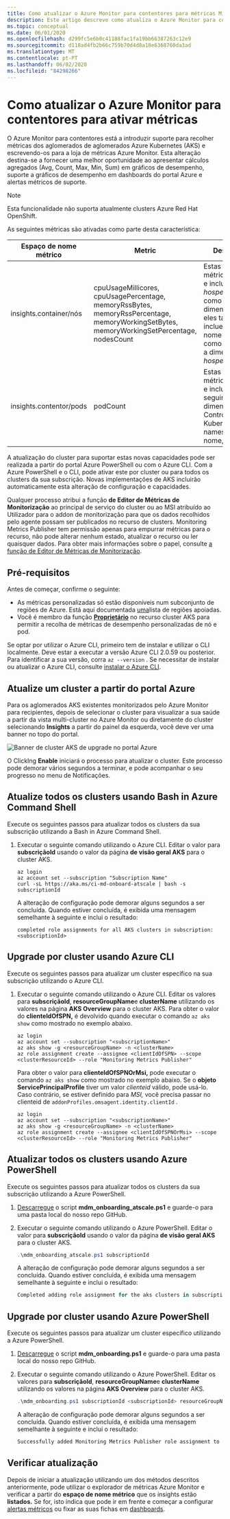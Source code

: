 ```yaml
---
title: Como atualizar o Azure Monitor para contentores para métricas Microsoft Docs
description: Este artigo descreve como atualiza o Azure Monitor para contentores para ativar a funcionalidade de métricas personalizadas que suporta a exploração e alerta em métricas agregadas.
ms.topic: conceptual
ms.date: 06/01/2020
ms.openlocfilehash: d299fc5e6b0c41188fac1fa19bb66387263c12e9
ms.sourcegitcommit: d118ad4fb2b66c759b70d4d8a18e6368760da3ad
ms.translationtype: MT
ms.contentlocale: pt-PT
ms.lasthandoff: 06/02/2020
ms.locfileid: "84298266"
---
```

# <a name="how-to-update-azure-monitor-for-containers-to-enable-metrics"></a>Como atualizar o Azure Monitor para contentores para ativar métricas

O Azure Monitor para contentores está a introduzir suporte para recolher métricas dos aglomerados de aglomerados Azure Kubernetes (AKS) e escrevendo-os para a loja de métricas Azure Monitor. Esta alteração destina-se a fornecer uma melhor oportunidade ao apresentar cálculos agregados (Avg, Count, Max, Min, Sum) em gráficos de desempenho, suporte a gráficos de desempenho em dashboards do portal Azure e alertas métricos de suporte.

>[!NOTE]
>Esta funcionalidade não suporta atualmente clusters Azure Red Hat OpenShift.
>

As seguintes métricas são ativadas como parte desta característica:

| Espaço de nome métrico | Metric | Descrição |
|------------------|--------|-------------|
| insights.container/nós | cpuUsageMillicores, cpuUsagePercentage, memoryRssBytes, memoryRssPercentage, memoryWorkingSetBytes, memoryWorkingSetPercentage, nodesCount | Estas são métricas *de nó* e incluem *hospedeiro* como uma dimensão, e eles também incluem o<br> nome do nó como valor para a dimensão do *hospedeiro.* |
| insights.contentor/pods | podCount | Estas são métricas *de pod* e incluem as seguintes dimensões - ControllerName, Kubernetes namespace, nome, fase. |

A atualização do cluster para suportar estas novas capacidades pode ser realizada a partir do portal Azure PowerShell ou com o Azure CLI. Com a Azure PowerShell e o CLI, pode ativar este por cluster ou para todos os clusters da sua subscrição. Novas implementações de AKS incluirão automaticamente esta alteração de configuração e capacidades.

Qualquer processo atribui a função **de Editor de Métricas de Monitorização** ao principal de serviço do cluster ou ao MSI atribuído ao Utilizador para o addon de monitorização para que os dados recolhidos pelo agente possam ser publicados no recurso de clusters. Monitoring Metrics Publisher tem permissão apenas para empurrar métricas para o recurso, não pode alterar nenhum estado, atualizar o recurso ou ler quaisquer dados. Para obter mais informações sobre o papel, consulte [a função de Editor de Métricas de Monitorização](../../role-based-access-control/built-in-roles.md#monitoring-metrics-publisher).

## <a name="prerequisites"></a>Pré-requisitos

Antes de começar, confirme o seguinte:

* As métricas personalizadas só estão disponíveis num subconjunto de regiões de Azure. Está aqui documentada [uma](../platform/metrics-custom-overview.md#supported-regions)lista de regiões apoiadas.
* Você é membro da função **[Proprietário](../../role-based-access-control/built-in-roles.md#owner)** no recurso cluster AKS para permitir a recolha de métricas de desempenho personalizadas de nó e pod. 

Se optar por utilizar o Azure CLI, primeiro tem de instalar e utilizar o CLI localmente. Deve estar a executar a versão Azure CLI 2.0.59 ou posterior. Para identificar a sua versão, corra `az --version` . Se necessitar de instalar ou atualizar o Azure CLI, consulte [instalar o Azure CLI](https://docs.microsoft.com/cli/azure/install-azure-cli). 

## <a name="upgrade-a-cluster-from-the-azure-portal"></a>Atualize um cluster a partir do portal Azure

Para os aglomerados AKS existentes monitorizados pelo Azure Monitor para recipientes, depois de selecionar o cluster para visualizar a sua saúde a partir da vista multi-cluster no Azure Monitor ou diretamente do cluster selecionando **Insights** a partir do painel da esquerda, você deve ver uma banner no topo do portal.

![Banner de cluster AKS de upgrade no portal Azure](./media/container-insights-update-metrics/portal-banner-enable-01.png)

O ClickIng **Enable** iniciará o processo para atualizar o cluster. Este processo pode demorar vários segundos a terminar, e pode acompanhar o seu progresso no menu de Notificações.

## <a name="upgrade-all-clusters-using-bash-in-azure-command-shell"></a>Atualize todos os clusters usando Bash in Azure Command Shell

Execute os seguintes passos para atualizar todos os clusters da sua subscrição utilizando a Bash in Azure Command Shell.

1. Executar o seguinte comando utilizando o Azure CLI.  Editar o valor para **subscriçãoId** usando o valor da página **de visão geral AKS** para o cluster AKS.

    ```azurecli
    az login
    az account set --subscription "Subscription Name"
    curl -sL https://aka.ms/ci-md-onboard-atscale | bash -s subscriptionId   
    ```

    A alteração de configuração pode demorar alguns segundos a ser concluída. Quando estiver concluída, é exibida uma mensagem semelhante à seguinte e inclui o resultado:

    ```azurecli
    completed role assignments for all AKS clusters in subscription: <subscriptionId>
    ```

## <a name="upgrade-per-cluster-using-azure-cli"></a>Upgrade por cluster usando Azure CLI

Execute os seguintes passos para atualizar um cluster específico na sua subscrição utilizando o Azure CLI.

1. Executar o seguinte comando utilizando o Azure CLI. Editar os valores para **subscriçãoId**, **resourceGroupName**e **clusterName** utilizando os valores na página **AKS Overview** para o cluster AKS.  Para obter o valor do **clienteIdOfSPN,** é devolvido quando executar o comando `az aks show` como mostrado no exemplo abaixo.

    ```azurecli
    az login
    az account set --subscription "<subscriptionName>"
    az aks show -g <resourceGroupName> -n <clusterName> 
    az role assignment create --assignee <clientIdOfSPN> --scope <clusterResourceId> --role "Monitoring Metrics Publisher" 
    ```

    Para obter o valor para **clienteIdOfSPNOrMsi,** pode executar o comando `az aks show` como mostrado no exemplo abaixo. Se o **objeto ServicePrincipalProfile** tiver um valor *clienteid* válido, pode usá-lo. Caso contrário, se estiver definido para *MSI,* você precisa passar no clienteid de `addonProfiles.omsagent.identity.clientId` .

    ```azurecli
    az login
    az account set --subscription "<subscriptionName>"
    az aks show -g <resourceGroupName> -n <clusterName> 
    az role assignment create --assignee <clientIdOfSPNOrMsi> --scope <clusterResourceId> --role "Monitoring Metrics Publisher"
    ```

## <a name="upgrade-all-clusters-using-azure-powershell"></a>Atualizar todos os clusters usando Azure PowerShell

Execute os seguintes passos para atualizar todos os clusters da sua subscrição utilizando a Azure PowerShell.

1. [Descarregue](https://github.com/microsoft/OMS-docker/blob/ci_feature_prod/docs/aks/mdmonboarding/mdm_onboarding_atscale.ps1) o script **mdm_onboarding_atscale.ps1** e guarde-o para uma pasta local do nosso repo GitHub.
2. Executar o seguinte comando utilizando o Azure PowerShell.  Editar o valor para **subscriçãoId** usando o valor da página **de visão geral AKS** para o cluster AKS.

    ```powershell
    .\mdm_onboarding_atscale.ps1 subscriptionId
    ```
    A alteração de configuração pode demorar alguns segundos a ser concluída. Quando estiver concluída, é exibida uma mensagem semelhante à seguinte e inclui o resultado:

    ```powershell
    Completed adding role assignment for the aks clusters in subscriptionId :<subscriptionId>
    ```

## <a name="upgrade-per-cluster-using-azure-powershell"></a>Upgrade por cluster usando Azure PowerShell

Execute os seguintes passos para atualizar um cluster específico utilizando a Azure PowerShell.

1. [Descarregue](https://github.com/microsoft/OMS-docker/blob/ci_feature_prod/docs/aks/mdmonboarding/mdm_onboarding.ps1) o script **mdm_onboarding.ps1** e guarde-o para uma pasta local do nosso repo GitHub.

2. Executar o seguinte comando utilizando o Azure PowerShell. Editar os valores para **subscriçãoId**, **resourceGroupName**e **clusterName** utilizando os valores na página **AKS Overview** para o cluster AKS.

    ```powershell
    .\mdm_onboarding.ps1 subscriptionId <subscriptionId> resourceGroupName <resourceGroupName> clusterName <clusterName>
    ```

    A alteração de configuração pode demorar alguns segundos a ser concluída. Quando estiver concluída, é exibida uma mensagem semelhante à seguinte e inclui o resultado:

    ```powershell
    Successfully added Monitoring Metrics Publisher role assignment to cluster : <clusterName>
    ```

## <a name="verify-update"></a>Verificar atualização

Depois de iniciar a atualização utilizando um dos métodos descritos anteriormente, pode utilizar o explorador de métricas Azure Monitor e verificar a partir do **espaço de nome métrico** que os insights estão **listados.** Se for, isto indica que pode ir em frente e começar a configurar [alertas métricos](../platform/alerts-metric.md) ou fixar as suas fichas em [dashboards](../../azure-portal/azure-portal-dashboards.md).  
